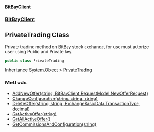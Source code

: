 #### [BitBayClient](./index.md 'index')
### [BitBayClient](./BitBayClient.md 'BitBayClient')
## PrivateTrading Class
Private trading method on BitBay stock exchange, for use must autorize user using Public and Private key.  
```csharp
public class PrivateTrading
```
Inheritance [System.Object](https://docs.microsoft.com/en-us/dotnet/api/System.Object 'System.Object') &gt; [PrivateTrading](./BitBayClient-PrivateTrading.md 'BitBayClient.PrivateTrading')  
### Methods
- [AddNewOffer(string, BitBayClient.RequestModel.NewOfferRequest)](./BitBayClient-PrivateTrading-AddNewOffer(string_BitBayClient-RequestModel-NewOfferRequest).md 'BitBayClient.PrivateTrading.AddNewOffer(string, BitBayClient.RequestModel.NewOfferRequest)')
- [ChangeConfiguration(string, string, string)](./BitBayClient-PrivateTrading-ChangeConfiguration(string_string_string).md 'BitBayClient.PrivateTrading.ChangeConfiguration(string, string, string)')
- [DeleteOffer(string, string, ExchangeBasicData.TransactionType, decimal)](./BitBayClient-PrivateTrading-DeleteOffer(string_string_ExchangeBasicData-TransactionType_decimal).md 'BitBayClient.PrivateTrading.DeleteOffer(string, string, ExchangeBasicData.TransactionType, decimal)')
- [GetActiveOffer(string)](./BitBayClient-PrivateTrading-GetActiveOffer(string).md 'BitBayClient.PrivateTrading.GetActiveOffer(string)')
- [GetAllActiveOffer()](./BitBayClient-PrivateTrading-GetAllActiveOffer().md 'BitBayClient.PrivateTrading.GetAllActiveOffer()')
- [GetCommissionsAndConfiguration(string)](./BitBayClient-PrivateTrading-GetCommissionsAndConfiguration(string).md 'BitBayClient.PrivateTrading.GetCommissionsAndConfiguration(string)')

